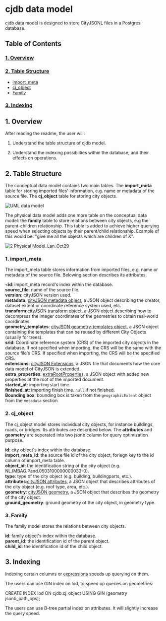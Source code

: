 # cjdb data model
cjdb data model is designed to store CityJSONL files in a Postgres database.

## Table of Contents
### [1. Overview](#overview)

### [2. Table Structure](#table_structure)
 - [import_meta](#import_meta)
 - [cj_object](#cj_object)
 - [Family](#family)

### [3. Indexing](#Indexing)

 
## 1. Overview <a name="overview"></a>

After reading the readme, the user will:

1) Understand the table structure of cjdb model.

2) Understand the indexing possiblities within the database, and their effects on operations.

## 2. Table Structure <a name="table_structure"></a>

The conceptual data model contains two main tables. The **import_meta** table for storing imported files' information, e.g. name or metadata of the source file. The **cj_object** table for storing city objects. 

![UML data model](https://user-images.githubusercontent.com/92783160/198852049-1fa78a6b-734a-46ec-aa38-9c0a4eb9b794.png)

The physical data model adds one more table on the conceptual data model: the **family** table to store relations between city objects, e.g the parent-children relationship. This table is added to achieve higher querying speed when selecting objects by their parent/child relationship. Example of this would be: "give me all the objects which are children of X". 

![2 Physical Model_Lan_Oct29](https://user-images.githubusercontent.com/92783160/198853247-ac5103c3-e221-4a5a-b9dc-d3505f8747bb.png)

### 1. import_meta <a name="import_meta"></a>

The import_meta table stores information from imported files, e.g. name or metadata of the source file. Belowing section describes its attributes.

<**id**: import_meta record's index within the database.<br/>
**source_file**: name of the source file.<br/>
**version**: cityJSON version used.<br/>
**metadata**: [cityJSON metadata object](https://www.cityjson.org/specs/1.1.2/#metadata), a JSON object describing the creator, dataset extent or coordinate reference system used, etc.<br/>
**transform**:[cityJSON transform object](https://www.cityjson.org/specs/1.1.2/#transform-object), a JSON object describing how to decompress the integer coordinates of the geometries to obtain real-world coordinates.<br/>
**geometry_templates**: [cityJSON geometry-templates object](https://www.cityjson.org/specs/1.1.2/#geometry-templates), a JSON object containing the templates that can be reused by different City Objects (usually for trees).<br/>
**srid**: Coordinate reference system (CRS) of the imported city objects in the database. If not specified when importing, the CRS will be the same with the source file's CRS. If specified when importing, the CRS will be the specified CRS.<br/>
**extensions**: [cityJSON Extensions](https://www.cityjson.org/specs/1.1.2/#extensions), a JSON file that documents how the core data model of CityJSON is extended.<br/>
**extra_properties**: [extraRootProperties](https://www.cityjson.org/specs/1.1.2/#case-2-adding-new-properties-at-the-root-of-a-document), a JSON object with added new properties at the root of the imported document.<br/>
**started_at**: importing start time.<br/>
**finished_at**: importing finish time. `null` if not finished.<br/>
**Bounding box**: bounding box is taken from the `geographicExtent` object from the `metadata` section

### 2. cj_object <a name="cj_object"></a>

The cj_object model stores individual city objects, for instance buildings, roads, or bridges. Its attributes are described below. The **attributes** and **geometry** are seperated into two jsonb column for query optimization purpose.

**id**: city object's index within the database.<br/>
**import_meta_id**: the source file id of the city object, foriegn key to the id column of import_meta table.<br/>
**object_id**: the identification string of the city object (e.g. NL.IMBAG.Pand.0503100000000033-0).<br/>
**type**: type of the city object (e.g. building, buildingparts, etc.).<br/>
**attributes**:[cityJSON attributes](https://www.cityjson.org/specs/1.1.2/#attributes-for-all-city-objects), a JSON object that describes attributes of the city object (e.g. roof type, area, etc.).<br/>
**geometry**: [cityJSON geometry](https://www.cityjson.org/specs/1.1.2/#geometry-objects), a JSON object that describes the geometry of the city object.<br/>
**ground_geometry**: ground geometry of the city object, in geometry type.<br/>

### 3. Family <a name="family"></a>
The family model stores the relations between city objects.

**id**: family object's index within the database.<br/>
**parent_id**: the identification id of the parent object.<br/>
**child_id**: the identification id of the child object.<br/>

## 3. Indexing

Indexing certain columns or [expressions](https://www.postgresql.org/docs/current/indexes-expressional.html) speeds up querying on them. 

The users can use GIN index on lod, to speed up queries on geometries:

CREATE INDEX lod ON cjdb.cj_object USING GIN (geometry jsonb_path_ops);

The users can use B-tree partial index on attributes. It will slightly increase the query speed.


